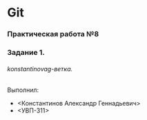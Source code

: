# Git
### Практическая работа №8
### Задание 1.
###### konstantinovag-ветка. 

Выполнил:
* <Константинов Александр Геннадьевич>
* <УВП-311>